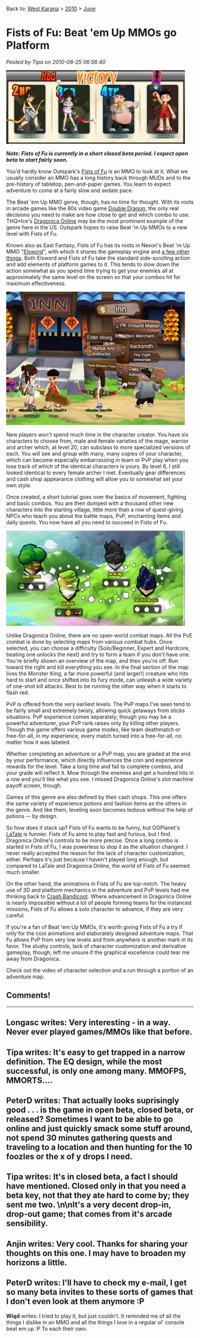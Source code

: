 Back to: [West Karana](/posts/westkarana.md) > [2010](/posts/2010/westkarana.md) > [June](./westkarana.md)
# Fists of Fu: Beat 'em Up MMOs go Platform

*Posted by Tipa on 2010-06-25 06:56:40*

[![](../../../uploads/2010/06/EastFantasy-2010-06-25-00-17-09-76-480x197.jpg "PvP Victory Screen")](../../../uploads/2010/06/EastFantasy-2010-06-25-00-17-09-76.jpg)

***Note: Fists of Fu is currently in a short closed beta period. I expect open beta to start fairly soon.***

You'd hardly know Outspark's [Fists of Fu](http://fistsoffu.outspark.com/) is an MMO to look at it. What we usually consider an MMO has a long history back through MUDs and to the pre-history of tabletop, pen-and-paper games. You learn to expect adventure to come at a fairly slow and sedate pace.

The Beat 'em Up MMO genre, though, has no time for thought. With its roots in arcade games like the 80s video game [Double Dragon](http://en.wikipedia.org/wiki/Double_Dragon), the only real decisions you need to make are how close to get and which combo to use. THQ*Ice's [Dragonica Online](../../../index.php/2009/08/25/a-first-look-at-dragonica-online/) may be the most prominent example of the genre here in the US. Outspark hopes to raise Beat 'm Up MMOs to a new level with Fists of Fu.

Known also as East Fantasy, Fists of Fu has its roots in Nexon's Beat 'm Up MMO "[Elsword](http://steparu.com/reviews/mmo-rpg-reviews/90-elsword-season-2-review)", with which it shares the gameplay engine and [a few other things](http://ggftw.com/forum/elsword/77993-fists-fu-east-fantasy-list-noteworthy-stuff.html). Both Elsword and Fists of Fu take the standard side-scrolling action and add elements of platform games to it. This tends to slow down the action somewhat as you spend time trying to get your enemies all at approximately the same level on the screen so that your combos hit for maximum effectiveness.

[![](../../../uploads/2010/06/EastFantasy-2010-06-24-23-59-17-70-480x357.jpg "Outside the Inn")](../../../uploads/2010/06/EastFantasy-2010-06-24-23-59-17-70.jpg)

New players won't spend much time in the character creator. You have six characters to choose from, male and female varieties of the mage, warrior and archer which, at level 20, can subclass to more specialized versions of each. You will see and group with many, many copies of your character, which can become especially embarrassing in team or PvP play when you lose track of which of the identical characters is yours. By level 6, I still looked identical to every female archer I met. Eventually gear differences and cash shop appearance clothing will allow you to somewhat set your own style.

Once created, a short tutorial goes over the basics of movement, fighting and basic combos. You are then dumped with a thousand other new characters into the starting village, little more than a row of quest-giving NPCs who teach you about the battle maps, PvP, enchanting items and daily quests. You now have all you need to succeed in Fists of Fu.

[![](../../../uploads/2010/06/EastFantasy-2010-06-25-06-41-45-32-480x255.jpg "Map Selection Screen")](../../../uploads/2010/06/EastFantasy-2010-06-25-06-41-45-32.jpg)

Unlike Dragonica Online, there are no open-world combat maps. All the PvE combat is done by selecting maps from various combat hubs. Once selected, you can choose a difficulty (Solo/Beginner, Expert and Hardcore, beating one unlocks the next) and try to form a team if you don't have one. You're briefly shown an overview of the map, and then you're off. Run toward the right and kill everything you see. In the final section of the map lives the Monster King, a far more powerful (and larger!) creature who hits hard to start and once shifted into its fury mode, can unleash a wide variety of one-shot kill attacks. Best to be running the other way when it starts to flash red.

PvP is offered from the very earliest levels. The PvP maps I've seen tend to be fairly small and extremely twisty, allowing quick getaways from sticks situations. PvP experience comes separately; though you may be a powerful adventurer, your PvP rank raises only by killing other players. Though the game offers various game modes, like team deathmatch or free-for-all, in my experience, every match turned into a free-for-all, no matter how it was labeled.

Whether completing an adventure or a PvP map, you are graded at the end by your performance, which directly influences the coin and experience rewards for the level. Take a long time and fail to complete combos, and your grade will reflect it. Mow through the enemies and get a hundred hits in a row and you'll like what you see. I missed Dragonica Online's slot machine payoff screen, though.

Games of this genre are also defined by their cash shops. This one offers the same variety of experience potions and fashion items as the others in the genre. And like them, leveling soon becomes tedious without the help of potions -- by design.

So how does it stack up? Fists of Fu wants to be funny, but OGPlanet's [LaTale](http://latale.ogplanet.com/main.og) is funnier. Fists of Fu aims to play fast and furious, but I find Dragonica Online's controls to be more precise. Once a long combo is started in Fists of Fu, I was powerless to stop it as the situation changed. I never really accepted the reason for the lack of character customization, either. Perhaps it's just because I haven't played long enough, but compared to LaTale and Dragonica Online, the world of Fists of Fu seemed much smaller.

On the other hand, the animations in Fists of Fu are top-notch. The heavy use of 3D and platform mechanics in the adventure and PvP levels had me thinking back to [Crash Bandicoot](http://village.crashbandicoot.com/splash/). Where advancement in Dragonica Online is nearly impossible without a lot of people forming teams for the instanced missions, Fists of Fu allows a solo character to advance, if they are very careful.

If you're a fan of Beat 'em Up MMOs, it's worth giving Fists of Fu a try if only for the cool animations and elaborately designed adventure maps. That Fu allows PvP from very low levels and from anywhere is another mark in its favor. The slushy controls, lack of character customization and derivative gameplay, though, left me unsure if the graphical excellence could tear me away from Dragonica.

Check out the video of character selection and a run through a portion of an adventure map.



## Comments!
---
**Longasc** writes: Very interesting - in a way. Never ever played games/MMOs like that before.
---
**Tipa** writes: It's easy to get trapped in a narrow definition. The EQ design, while the most successful, is only one among many. MMOFPS, MMORTS....
---
**PeterD** writes: That actually looks suprisingly good . . . is the game in open beta, closed beta, or released?  Sometimes I want to be able to go online and just quickly smack some stuff around, not spend 30 minutes gathering quests and traveling to a location and then hunting for the 10 foozles or the x of y drops I need.
---
**Tipa** writes: It's in closed beta, a fact I should have mentioned. Closed only in that you need a beta key, not that they ate hard to come by; they sent me two. \n\nIt's a very decent drop-in, drop-out game; that comes from it's arcade sensibility. 
---
**Anjin** writes: Very cool. Thanks for sharing your thoughts on this one. I may have to broaden my horizons a little.
---
**PeterD** writes: I'll have to check my e-mail, I get so many beta invites to these sorts of games that I don't even look at them anymore :P
---
**Wiqd** writes: I tried to play it, but just couldn't. It reminded me of all the things I dislike in an MMO and all the things I love in a regular ol' console beat em up :P To each their own.

